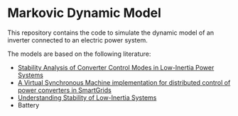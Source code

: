 # Markovic Dynamic Model

This repository contains the code to simulate the dynamic model of an inverter connected to an electric power system. 

The models are based on the following literature: 
 - [Stability Analysis of Converter Control Modes in Low-Inertia Power Systems](https://ieeexplore.ieee.org/document/8571583)
 - [A Virtual Synchronous Machine implementation for distributed control of power converters in SmartGrids](https://www.sciencedirect.com/science/article/pii/S0378779615000024)
 - [Understanding Stability of Low-Inertia Systems](https://engrxiv.org/jwzrq/)
 - Battery
